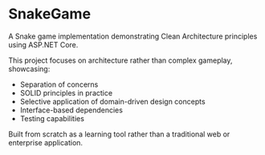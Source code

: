 # SnakeGame

A Snake game implementation demonstrating Clean Architecture principles using ASP.NET Core.

This project focuses on architecture rather than complex gameplay, showcasing:
- Separation of concerns
- SOLID principles in practice
- Selective application of domain-driven design concepts
- Interface-based dependencies
- Testing capabilities

Built from scratch as a learning tool rather than a traditional web or enterprise application.
